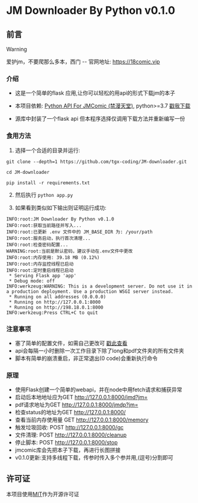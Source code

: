 # JM Downloader By Python v0.1.0

## 前言

> [!WARNING]
> 爱护jm，不要爬那么多本，西门
> -- 官网地址: https://18comic.vip

### 介绍

- 这是一个简单的flask 应用,让你可以轻松的用api的形式下载jm的本子

- 本项目依赖: [Python API For JMComic (禁漫天堂)](https://github.com/hect0x7/JMComic-Crawler-Python/tree/master), python>=3.7 [戳我下载](https://www.python.org/downloads/)

- 源库中封装了一个flask api 但本程序选择仅调用下载方法并重新编写一份

### 食用方法

1. 选择一个合适的目录并运行:

```shell
git clone --depth=1 https://github.com/tgx-coding/JM-downloader.git

cd JM-downloader

pip install -r requirements.txt
```

2. 然后执行
`python app.py`

3. 如果看到类似如下输出则证明运行成功:

```
INFO:root:JM Downloader By Python v0.1.0
INFO:root:获取当前路径并写入...
INFO:root:已更新 .env 文件中的 JM_BASE_DIR 为: /your/path
INFO:root:服务启动，执行首次清理...
INFO:root:检查密码配置...
WARNING:root:当前是默认密码，建议手动在.env文件中更改
INFO:root:内存使用: 39.18 MB (0.12%)
INFO:root:内存监控线程已启动
INFO:root:定时重启线程已启动
 * Serving Flask app 'app'
 * Debug mode: off
INFO:werkzeug:WARNING: This is a development server. Do not use it in a production deployment. Use a production WSGI server instead.
 * Running on all addresses (0.0.0.0)
 * Running on http://127.0.0.1:8000
 * Running on http://198.18.0.1:8000
INFO:werkzeug:Press CTRL+C to quit
```

### 注意事项
- 塞了简单的配置文件，如需自己更改可 [戳此查看](https://github.com/hect0x7/JMComic-Crawler-Python/blob/master/assets/docs/sources/option_file_syntax.md)
- api会每隔一小时删除一次工作目录下除了long和pdf文件夹的所有文件夹
- 脚本有简单的崩溃重启，非正常退出(0 code)会重新执行命令

### 原理
- 使用Flask创建一个简单的webapi，并在node中用fetch请求和捕获异常
- 启动后本地地址应为GET http://127.0.0.1:8000/jmd?jm=
- pdf请求地址为GET http://127.0.0.1:8000/jmdp?jm=
- 检查status的地址为GET http://127.0.0.1:8000/
- 查看当前内存使用量 GET http://127.0.0.1:8000/memory
- 触发垃圾回收: POST http://127.0.0.1:8000/gc 
- 文件清理: POST http://127.0.0.1:8000/cleanup
- 停止脚本: POST http://127.0.0.1:8000/stop
- jmcomic库会先把本子下载，再进行长图拼接
- v0.1.0更新:支持多线程下载，传参时传入多个参并用,(逗号)分割即可

## 许可证
本项目使用[MIT](https://zh.wikipedia.org/zh-hk/MIT%E8%A8%B1%E5%8F%AF%E8%AD%89)作为开源许可证